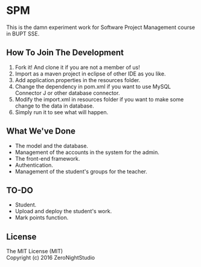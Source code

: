 # SPM
This is the damn experiment work for Software Project Management course in BUPT SSE.

## How To Join The Development
1. Fork it! And clone it if you are not a member of us!
2. Import as a maven project in eclipse of other IDE as you like.
3. Add application.properties in the resources folder.
4. Change the dependency in pom.xml if you want to use MySQL Connector J or other database connector.
5. Modify the import.xml in resources folder if you want to make some change to the data in database.
6. Simply run it to see what will happen.

## What We've Done
* The model and the database.
* Management of the accounts in the system for the admin.
* The front-end framework.
* Authentication.
* Management of the student's groups for the teacher.

## TO-DO
* Student.
* Upload and deploy the student's work.
* Mark points function.

## License
The MIT License (MIT)  
Copyright (c) 2016 ZeroNightStudio
